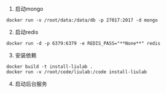 1. 启动mongo
```
docker run -v /root/data:/data/db -p 27017:2017 -d mongo
```

2. 启动redis
```
docker run -d -p 6379:6379 -e REDIS_PASS="**None**" redis
```

3. 安装依赖
```
docker build -t install-liulab .
docker run -v /root/code/liulab:/code install-liulab
```

4. 启动后台服务

```

```